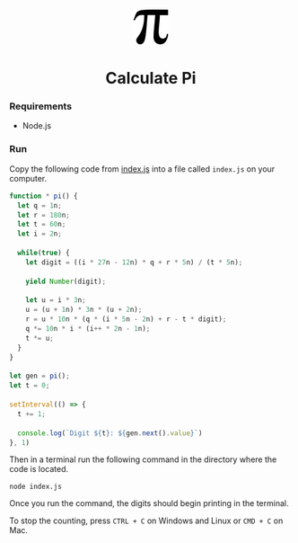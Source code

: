 <p align="center"><img src="https://raw.githubusercontent.com/WilliamDavidHarrison/pi/main/assets/pi.png" height="64" width="64"></p>
<h1 align="center">Calculate Pi</h1>

### Requirements
- Node.js

### Run
Copy the following code from [index.js](https://github.com/WilliamDavidHarrison/pi/blob/main/index.js) into a file called `index.js` on your computer.

```js
function * pi() {
  let q = 1n;
  let r = 180n;
  let t = 60n;
  let i = 2n;

  while(true) {
    let digit = ((i * 27n - 12n) * q + r * 5n) / (t * 5n);

    yield Number(digit);

    let u = i * 3n;
    u = (u + 1n) * 3n * (u + 2n);
    r = u * 10n * (q * (i * 5n - 2n) + r - t * digit);
    q *= 10n * i * (i++ * 2n - 1n);
    t *= u;
  }
}

let gen = pi();
let t = 0;

setInterval(() => {
  t += 1;

  console.log(`Digit ${t}: ${gen.next().value}`)
}, 1)
```

Then in a terminal run the following command in the directory where the code is located.

```
node index.js
```

Once you run the command, the digits should begin printing in the terminal.

To stop the counting, press `CTRL + C` on Windows and Linux or `CMD + C` on Mac.
